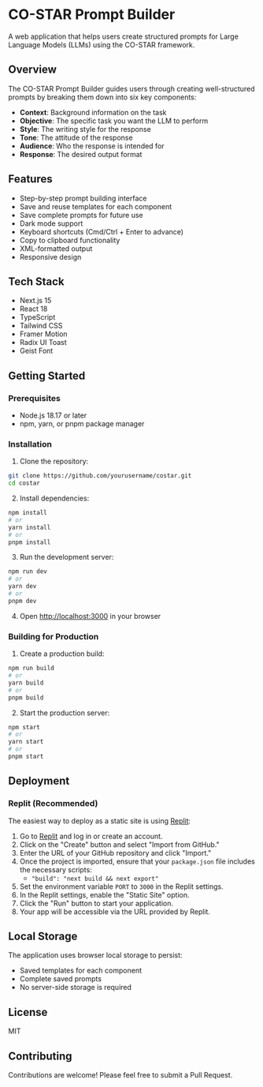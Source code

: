 # CO-STAR Prompt Builder

A web application that helps users create structured prompts for Large Language Models (LLMs) using the CO-STAR framework.

## Overview

The CO-STAR Prompt Builder guides users through creating well-structured prompts by breaking them down into six key components:

- **Context**: Background information on the task
- **Objective**: The specific task you want the LLM to perform
- **Style**: The writing style for the response
- **Tone**: The attitude of the response
- **Audience**: Who the response is intended for
- **Response**: The desired output format

## Features

- Step-by-step prompt building interface
- Save and reuse templates for each component
- Save complete prompts for future use
- Dark mode support
- Keyboard shortcuts (Cmd/Ctrl + Enter to advance)
- Copy to clipboard functionality
- XML-formatted output
- Responsive design

## Tech Stack

- Next.js 15
- React 18
- TypeScript
- Tailwind CSS
- Framer Motion
- Radix UI Toast
- Geist Font

## Getting Started

### Prerequisites

- Node.js 18.17 or later
- npm, yarn, or pnpm package manager

### Installation

1. Clone the repository:
```bash
git clone https://github.com/yourusername/costar.git
cd costar
```

2. Install dependencies:
```bash
npm install
# or
yarn install
# or
pnpm install
```

3. Run the development server:
```bash
npm run dev
# or
yarn dev
# or
pnpm dev
```

4. Open [http://localhost:3000](http://localhost:3000) in your browser

### Building for Production

1. Create a production build:
```bash
npm run build
# or
yarn build
# or
pnpm build
```

2. Start the production server:
```bash
npm start
# or
yarn start
# or
pnpm start
```

## Deployment

### Replit (Recommended)
The easiest way to deploy as a static site is using [Replit](https://replit.com):

1. Go to [Replit](https://replit.com) and log in or create an account.
2. Click on the "Create" button and select "Import from GitHub."
3. Enter the URL of your GitHub repository and click "Import."
4. Once the project is imported, ensure that your `package.json` file includes the necessary scripts:
   - `"build": "next build && next export"`
5. Set the environment variable `PORT` to `3000` in the Replit settings.
6. In the Replit settings, enable the "Static Site" option.
7. Click the "Run" button to start your application.
8. Your app will be accessible via the URL provided by Replit.

## Local Storage

The application uses browser local storage to persist:
- Saved templates for each component
- Complete saved prompts
- No server-side storage is required

## License

MIT

## Contributing

Contributions are welcome! Please feel free to submit a Pull Request.